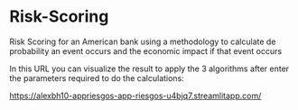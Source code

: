 # Risk-Scoring
Risk Scoring for an American bank using a methodology to calculate de probability an event occurs and  the economic impact if that event occurs

In this URL you can visualize the result to apply the 3 algorithms after enter the parameters required to do the calculations:

https://alexbh10-appriesgos-app-riesgos-u4bjq7.streamlitapp.com/
